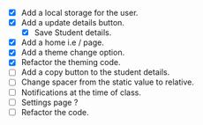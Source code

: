 - [x] Add a local storage for the user.
- [x] Add a update details button.
  - [x] Save Student details.
- [x] Add a home i.e / page.
- [x] Add a theme change option.
- [x] Refactor the theming code.
- [ ] Add a copy button to the student details.
- [ ] Change spacer from the static value to relative.
- [ ] Notifications at the time of class.
- [ ] Settings page ?
- [ ] Refactor the code.
